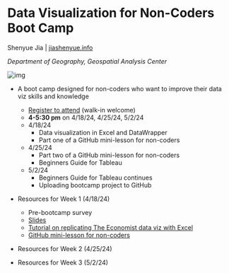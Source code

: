 # Data Visualization for Non-Coders Boot Camp

Shenyue Jia | [jiashenyue.info](https://www.jiashenyue.info/)

*Department of Geography, Geospatial Analysis Center*

![img](https://eoimages.gsfc.nasa.gov/images/imagerecords/148000/148678/sakha_burnedarea_2018.png)

- A boot camp designed for non-coders who want to improve their data viz skills and knowledge
  - [Register to attend](https://events.miamioh.edu/event/data_visualization_without_coding24) (walk-in welcome)
  - **4-5:30 pm** on 4/18/24, 4/25/24, 5/2/24
  - 4/18/24
    - Data visualization in Excel and DataWrapper
    - Part one of a GitHub mini-lesson for non-coders
  - 4/25/24
    - Part two of a GitHub mini-lesson for non-coders
    - Beginners Guide for Tableau
  - 5/2/24
    - Beginners Guide for Tableau continues
    - Uploading bootcamp project to GitHub

- Resources for Week 1 (4/18/24)
  - Pre-bootcamp survey
  - [Slides](https://docs.google.com/presentation/d/1ZxSbaLjEOOXq35MxMHDFxbGH9YxG5eFpMKKRTJ6Icl0/edit?usp=sharing)
  - [Tutorial on replicating The Economist data viz with Excel](https://github.com/jiashenyue/data-viz-non-coders-boot-camp/blob/main/replicate-the-economist-viz-excel.md)
  - [GitHub mini-lesson for non-coders](https://github.com/jiashenyue/data-viz-non-coders-boot-camp/blob/main/first-github-repo.md)
- Resources for Week 2 (4/25/24)
- Resources for Week 3 (5/2/24)
